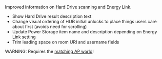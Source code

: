 Improved information on Hard Drive scanning and Energy Link.

- Show Hard Drive result description text
- Change visual ordering of HUB initial unlocks to place things users care about first (avoids need for scrolling)
- Update Power Storage item name and description depending on Energy Link setting
- Trim leading space on room URI and username fields

WARNING: Requires the [matching AP world](https://github.com/Jarno458/SatisfactoryArchipelagoMod/releases/tag/v1.0.2)!
